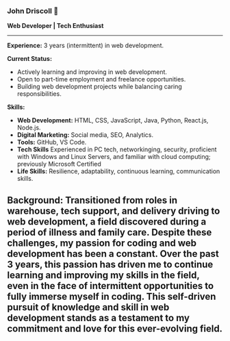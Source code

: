 ### John Driscoll 👋

**Web Developer | Tech Enthusiast**

---

**Experience:** 3 years (intermittent) in web development.

**Current Status:**
- Actively learning and improving in web development.
- Open to part-time employment and freelance opportunities.
- Building web development projects while balancing caring responsibilities.

**Skills:**
- **Web Development:** HTML, CSS, JavaScript, Java, Python, React.js, Node.js.
- **Digital Marketing:** Social media, SEO, Analytics.
- **Tools:** GitHub, VS Code.
- **Tech Skills** Experienced in PC tech, networkinging, security, proficient with Windows and Linux Servers, and familiar with cloud computing; previously Microsoft Certified
- **Life Skills:** Resilience, adaptability, continuous learning, communication skills.

**Background:**
Transitioned from roles in warehouse, tech support, and delivery driving to web development, a field discovered during a period of illness and family care. Despite these challenges, my passion for coding and web development has been a constant. Over the past 3 years, this passion has driven me to continue learning and improving my skills in the field, even in the face of intermittent opportunities to fully immerse myself in coding. This self-driven pursuit of knowledge and skill in web development stands as a testament to my commitment and love for this ever-evolving field.
---
